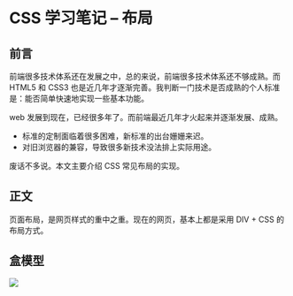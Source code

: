 # CSS 学习笔记 – 布局

## 前言

前端很多技术体系还在发展之中，总的来说，前端很多技术体系还不够成熟。而 HTML5 和 CSS3 也是近几年才逐渐完善。我判断一门技术是否成熟的个人标准是：能否简单快速地实现一些基本功能。

web 发展到现在，已经很多年了。而前端最近几年才火起来并逐渐发展、成熟。

* 标准的定制面临着很多困难，新标准的出台姗姗来迟。
* 对旧浏览器的兼容，导致很多新技术没法排上实际用途。

废话不多说。本文主要介绍 CSS 常见布局的实现。

## 正文

页面布局，是网页样式的重中之重。现在的网页，基本上都是采用 DIV + CSS 的布局方式。

## 盒模型

![](http://www.chenjianhang.com/wp-content/uploads/2017/08/css-layout-box.png)


